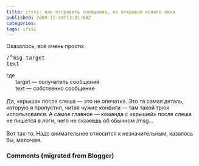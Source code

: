 ```yaml
---
title: irssi: как отправить сообщение, не открывая нового окна
published: 2009-11-24T13:01:00Z
categories: 
tags: irssi
---
```


Оказалось, всё очень просто:<br /><pre class="code">/^msg target text</pre>где<br />&nbsp;&nbsp;&nbsp;&nbsp;&nbsp;&nbsp;target — получатель сообщения<br />&nbsp;&nbsp;&nbsp;&nbsp;&nbsp;&nbsp;text — собственно сообщение<br /><br />Да, «крыша» после слеша — это не опечатка. Это та самая деталь, которую я пропустил, читая чужие конфиги — там такой трюк использовался. А самое главное — команда с «крышей» после слеша не пишется в логи, чего не скажешь об обычном /msg…<br /><br />Вот так-то. Надо внимательнее относится к незначительным, казалось бы, мелочам.

<h3 id='hakyll-convert-comments-title'>Comments (migrated from Blogger)</h3>


